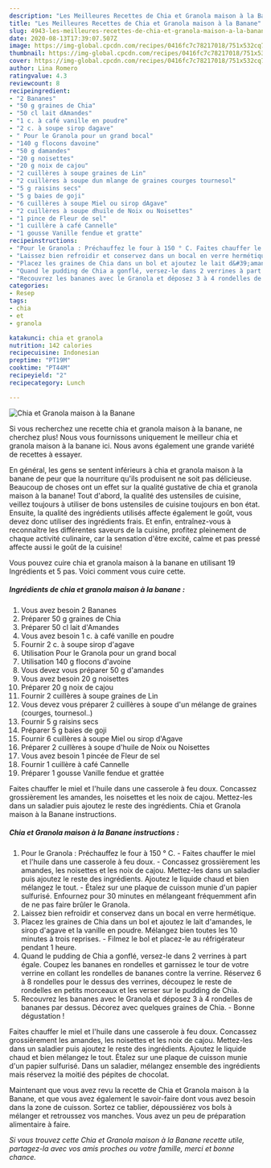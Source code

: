 ```yaml
---
description: "Les Meilleures Recettes de Chia et Granola maison à la Banane"
title: "Les Meilleures Recettes de Chia et Granola maison à la Banane"
slug: 4943-les-meilleures-recettes-de-chia-et-granola-maison-a-la-banane
date: 2020-08-13T17:39:07.507Z
image: https://img-global.cpcdn.com/recipes/0416fc7c78217018/751x532cq70/chia-et-granola-maison-a-la-banane-photo-principale-de-la-recette.jpg
thumbnail: https://img-global.cpcdn.com/recipes/0416fc7c78217018/751x532cq70/chia-et-granola-maison-a-la-banane-photo-principale-de-la-recette.jpg
cover: https://img-global.cpcdn.com/recipes/0416fc7c78217018/751x532cq70/chia-et-granola-maison-a-la-banane-photo-principale-de-la-recette.jpg
author: Lina Romero
ratingvalue: 4.3
reviewcount: 8
recipeingredient:
- "2 Bananes"
- "50 g graines de Chia"
- "50 cl lait dAmandes"
- "1 c. à café vanille en poudre"
- "2 c. à soupe sirop dagave"
- " Pour le Granola pour un grand bocal"
- "140 g flocons davoine"
- "50 g damandes"
- "20 g noisettes"
- "20 g noix de cajou"
- "2 cuillères à soupe graines de Lin"
- "2 cuillères à soupe dun mlange de graines courges tournesol"
- "5 g raisins secs"
- "5 g baies de goji"
- "6 cuillères à soupe Miel ou sirop dAgave"
- "2 cuillères à soupe dhuile de Noix ou Noisettes"
- "1 pince de Fleur de sel"
- "1 cuillère à café Cannelle"
- "1 gousse Vanille fendue et gratte"
recipeinstructions:
- "Pour le Granola : Préchauffez le four à 150 ° C. Faites chauffer le miel et l&#39;huile dans une casserole à feu doux. Concassez grossièrement les amandes, les noisettes et les noix de cajou. Mettez-les dans un saladier puis ajoutez le reste des ingrédients. Ajoutez le liquide chaud et bien mélangez le tout. Étalez sur une plaque de cuisson munie d&#39;un papier sulfurisé. Enfournez pour 30 minutes en mélangeant fréquemment afin de ne pas faire brûler le Granola."
- "Laissez bien refroidir et conservez dans un bocal en verre hermétique."
- "Placez les graines de Chia dans un bol et ajoutez le lait d&#39;amandes, le sirop d&#39;agave et la vanille en poudre. Mélangez bien toutes les 10 minutes à trois reprises. Filmez le bol et placez-le au réfrigérateur pendant 1 heure."
- "Quand le pudding de Chia a gonflé, versez-le dans 2 verrines à part égale. Coupez les bananes en rondelles et garnissez le tour de votre verrine en collant les rondelles de bananes contre la verrine. Réservez 6 à 8 rondelles pour le dessus des verrines, découpez le reste de rondelles en petits morceaux et les verser sur le pudding de Chia."
- "Recouvrez les bananes avec le Granola et déposez 3 à 4 rondelles de bananes par dessus. Décorez avec quelques graines de Chia. Bonne dégustation !"
categories:
- Resep
tags:
- chia
- et
- granola

katakunci: chia et granola 
nutrition: 142 calories
recipecuisine: Indonesian
preptime: "PT19M"
cooktime: "PT44M"
recipeyield: "2"
recipecategory: Lunch

---
```



![Chia et Granola maison à la Banane](https://img-global.cpcdn.com/recipes/0416fc7c78217018/751x532cq70/chia-et-granola-maison-a-la-banane-photo-principale-de-la-recette.jpg)

Si vous recherchez une recette chia et granola maison à la banane, ne cherchez plus! Nous vous fournissons uniquement le meilleur chia et granola maison à la banane ici. Nous avons également une grande variété de recettes à essayer.

En général, les gens se sentent inférieurs à chia et granola maison à la banane de peur que la nourriture qu'ils produisent ne soit pas délicieuse. Beaucoup de choses ont un effet sur la qualité gustative de chia et granola maison à la banane! Tout d'abord, la qualité des ustensiles de cuisine, veillez toujours à utiliser de bons ustensiles de cuisine toujours en bon état. Ensuite, la qualité des ingrédients utilisés affecte également le goût, vous devez donc utiliser des ingrédients frais. Et enfin, entraînez-vous à reconnaître les différentes saveurs de la cuisine, profitez pleinement de chaque activité culinaire, car la sensation d'être excité, calme et pas pressé affecte aussi le goût de la cuisine!

<!--inarticleads1-->

Vous pouvez cuire chia et granola maison à la banane en utilisant 19 Ingrédients et 5 pas. Voici comment vous cuire cette.

##### Ingrédients de chia et granola maison à la banane :

1. Vous avez besoin 2 Bananes
1. Préparer 50 g graines de Chia
1. Préparer 50 cl lait d&#39;Amandes
1. Vous avez besoin 1 c. à café vanille en poudre
1. Fournir 2 c. à soupe sirop d&#39;agave
1. Utilisation  Pour le Granola pour un grand bocal
1. Utilisation 140 g flocons d&#39;avoine
1. Vous devez vous préparer 50 g d&#39;amandes
1. Vous avez besoin 20 g noisettes
1. Préparer 20 g noix de cajou
1. Fournir 2 cuillères à soupe graines de Lin
1. Vous devez vous préparer 2 cuillères à soupe d&#39;un mélange de graines (courges, tournesol..)
1. Fournir 5 g raisins secs
1. Préparer 5 g baies de goji
1. Fournir 6 cuillères à soupe Miel ou sirop d&#39;Agave
1. Préparer 2 cuillères à soupe d&#39;huile de Noix ou Noisettes
1. Vous avez besoin 1 pincée de Fleur de sel
1. Fournir 1 cuillère à café Cannelle
1. Préparer 1 gousse Vanille fendue et grattée


Faites chauffer le miel et l&#39;huile dans une casserole à feu doux. Concassez grossièrement les amandes, les noisettes et les noix de cajou. Mettez-les dans un saladier puis ajoutez le reste des ingrédients. Chia et Granola maison à la Banane instructions. 

<!--inarticleads2-->

##### Chia et Granola maison à la Banane instructions :

1. Pour le Granola : Préchauffez le four à 150 ° C. - Faites chauffer le miel et l&#39;huile dans une casserole à feu doux. - Concassez grossièrement les amandes, les noisettes et les noix de cajou. Mettez-les dans un saladier puis ajoutez le reste des ingrédients. Ajoutez le liquide chaud et bien mélangez le tout. - Étalez sur une plaque de cuisson munie d&#39;un papier sulfurisé. Enfournez pour 30 minutes en mélangeant fréquemment afin de ne pas faire brûler le Granola.
1. Laissez bien refroidir et conservez dans un bocal en verre hermétique.
1. Placez les graines de Chia dans un bol et ajoutez le lait d&#39;amandes, le sirop d&#39;agave et la vanille en poudre. Mélangez bien toutes les 10 minutes à trois reprises. - Filmez le bol et placez-le au réfrigérateur pendant 1 heure.
1. Quand le pudding de Chia a gonflé, versez-le dans 2 verrines à part égale. Coupez les bananes en rondelles et garnissez le tour de votre verrine en collant les rondelles de bananes contre la verrine. Réservez 6 à 8 rondelles pour le dessus des verrines, découpez le reste de rondelles en petits morceaux et les verser sur le pudding de Chia.
1. Recouvrez les bananes avec le Granola et déposez 3 à 4 rondelles de bananes par dessus. Décorez avec quelques graines de Chia. - Bonne dégustation !


Faites chauffer le miel et l&#39;huile dans une casserole à feu doux. Concassez grossièrement les amandes, les noisettes et les noix de cajou. Mettez-les dans un saladier puis ajoutez le reste des ingrédients. Ajoutez le liquide chaud et bien mélangez le tout. Étalez sur une plaque de cuisson munie d&#39;un papier sulfurisé. Dans un saladier, mélangez ensemble des ingrédients mais réservez la moitié des pépites de chocolat. 

<!--inarticleads1-->

<p>
Maintenant que vous avez revu la recette de Chia et Granola maison à la Banane, et que vous avez également le savoir-faire dont vous avez besoin dans la zone de cuisson. Sortez ce tablier, dépoussiérez vos bols à mélanger et retroussez vos manches. Vous avez un peu de préparation alimentaire à faire.
</p>

<p>
<i>Si vous trouvez cette Chia et Granola maison à la Banane recette utile, partagez-la avec vos amis proches ou votre famille, merci et bonne chance.</i>
</p>
